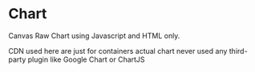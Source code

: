 # Chart
Canvas Raw Chart using Javascript and HTML only.

CDN used here are just for containers actual chart never used any third-party plugin like Google Chart or ChartJS
